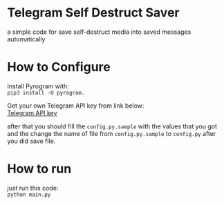 # Telegram Self Destruct Saver
a simple code for save self-destruct media into saved messages automatically

# How to Configure

Install Pyrogram with:<br>
<code>pip3 install -U pyrogram.</code>

Get your own Telegram API key from link below:<br>
<a href='https://my.telegram.org/apps.'>Telegram API key<a/><br>

after that you should fill the <code>config.py.sample</code> with the values that you got and the change the name of file from <code>config.py.sample</code> to <code>config.py</code> after you did save file.<br> 

# How to run
just run this code:<br>
<code>python main.py</code>
